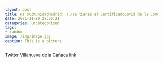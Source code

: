 ```yaml
---
layout: post
title: RT @ComunidadMadrid: 🤔 ¿Ya tienes el CertificadoCovid de la Comunidad de Madrid?👉 Puedes obtenerlo en... ✅ La app de la Tarj...
date: 2021-11-29 22:00:21
categories: uncategorized
tags:
- random
image: /img/image.jpg
caption: This is a picture
---
```

Twitter Villanueva de la Cañada [link](https://twitter.com/AytoVDLCanada/status/1465250900021325832)
